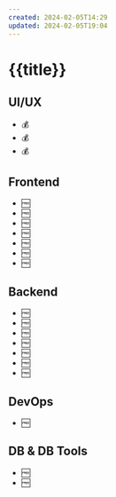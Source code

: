 ```yaml
---
created: 2024-02-05T14:29
updated: 2024-02-05T19:04
---
```


# {{title}}

## UI/UX

- 💰 
- 💰 
- 💰 

## Frontend

- 🆓 
- 🆓
- 🆓 
- 🆓 
- 🆓 
- 🆓 
- 🆓 

## Backend

- 🆓 
- 🆓 
- 🆓
- 🆓 
- 🆓 
- 🆓 
- 🆓 

## DevOps

- 🆓 

## DB & DB Tools

- 🆓 
- 🆓 
